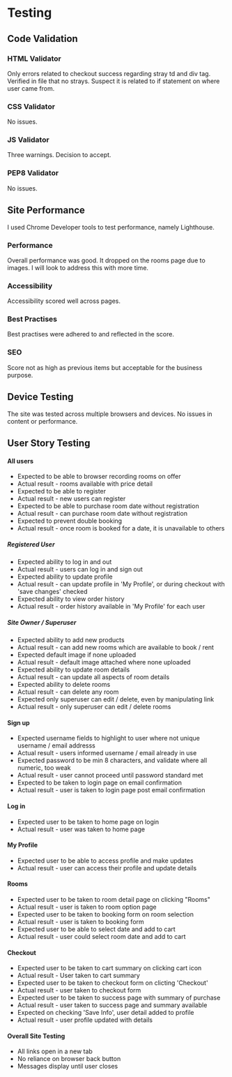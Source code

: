 # Testing

## Code Validation

### HTML Validator

Only errors related to checkout success regarding stray td and div tag. Verified in file
that no strays. Suspect it is related to if statement on where user came from. 

### CSS Validator

No issues.

### JS Validator

Three warnings. Decision to accept.

### PEP8 Validator

No issues.

## Site Performance

I used Chrome Developer tools to test performance, namely Lighthouse.

### Performance

Overall performance was good. It dropped on the rooms page due to images. I will look to address this with more time.

### Accessibility

Accessibility scored well across pages.

### Best Practises

Best practises were adhered to and reflected in the score.

### SEO

Score not as high as previous items but acceptable for the business purpose. 

## Device Testing

The site was tested across multiple browsers and devices. No issues in content or performance.

## User Story Testing

#### All users

+ Expected to be able to browser recording rooms on offer
+ Actual result - rooms available with price detail
+ Expected to be able to register
+ Actual result - new users can register
+ Expected to be able to purchase room date without registration
+ Actual result - can purchase room date without registration
+ Expected to prevent double booking
+ Actual result - once room is booked for a date, it is unavailable to others

##### Registered User

+ Expected ability to log in and out
+ Actual result - users can log in and sign out
+ Expected ability to update profile
+ Actual result - can update profile in 'My Profile', or during checkout with 'save changes' checked
+ Expected ability to view order history
+ Actual result - order history available in 'My Profile' for each user

##### Site Owner / Superuser

+ Expected ability to add new products
+ Actual result - can add new rooms which are available to book / rent
+ Expected default image if none uploaded
+ Actual result - default image attached where none uploaded
+ Expected ability to update room details
+ Actual result - can update all aspects of room details
+ Expected ability to delete rooms
+ Actual result - can delete any room 
+ Expected only superuser can edit / delete, even by manipulating link
+ Actual result - only superuser can edit / delete rooms

#### Sign up

+ Expected username fields to highlight to user where not unique username / email addresss
+ Actual result - users informed username / email already in use
+ Expected password to be min 8 characters, and validate where all numeric, too weak
+ Actual result - user cannot proceed until password standard met
+ Expected to be taken to login page on email confirmation
+ Actual result - user is taken to login page post email confirmation

#### Log in

+ Expected user to be taken to home page on login
+ Actual result - user was taken to home page

#### My Profile

+ Expected user to be able to access profile and make updates
+ Actual result - user can access their profile and update details

#### Rooms 

+ Expected user to be taken to room detail page on clicking "Rooms"
+ Actual result - user is taken to room option page
+ Expected user to be taken to booking form on room selection
+ Actual result - user is taken to booking form
+ Expected user to be able to select date and add to cart
+ Actual result - user could select room date and add to cart

#### Checkout

+ Expected user to be taken to cart summary on clicking cart icon
+ Actual result - User taken to cart summary
+ Expected user to be taken to checkout form on clicting 'Checkout'
+ Actual result - user taken to checkout form
+ Expected user to be taken to success page with summary of purchase
+ Actual result - user taken to success page and summary available
+ Expected on checking 'Save Info', user detail added to profile
+ Actual result - user profile updated with details

#### Overall Site Testing

+ All links open in a new tab
+ No reliance on browser back button
+ Messages display until user closes




